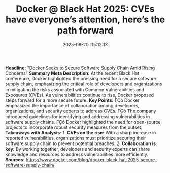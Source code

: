 ﻿---
title: "Docker @ Black Hat 2025: CVEs have everyone’s attention, here’s the path forward"
date: "2025-08-20T15:12:13"
category: "Markets"
summary: ""
slug: "docker  black hat 2025 cves have everyones attention heres t"
source_urls:
  - "https://www.docker.com/blog/docker-black-hat-2025-secure-software-supply-chain/"
seo:
  title: "Docker @ Black Hat 2025: CVEs have everyone’s attention, here’s the path forward | Hash n Hedge"
  description: ""
  keywords: ["news", "markets", "brief"]
---
**Headline:** "Docker Seeks to Secure Software Supply Chain Amid Rising Concerns"  **Summary Meta Description:**  At the recent Black Hat conference, Docker highlighted the pressing need for a secure software supply chain, emphasizing the critical role of developers and organizations in mitigating the risks associated with Common Vulnerabilities and Exposures (CVEs). As vulnerabilities continue to rise, Docker proposed steps forward for a more secure future.  **Key Points:**  ΓÇó Docker emphasized the importance of collaboration among developers, organizations, and security experts to address CVEs. ΓÇó The company introduced guidelines for identifying and addressing vulnerabilities in software supply chains. ΓÇó Docker highlighted the need for open-source projects to incorporate robust security measures from the outset.  **Takeaways with Analysis:**  1. **CVEs on the rise:** With a sharp increase in reported vulnerabilities, organizations must prioritize securing their software supply chain to prevent potential breaches. 2. **Collaboration is key:** By working together, developers and security experts can share knowledge and resources to address vulnerabilities more efficiently.  **Sources:** https://www.docker.com/blog/docker-black-hat-2025-secure-software-supply-chain/ 
